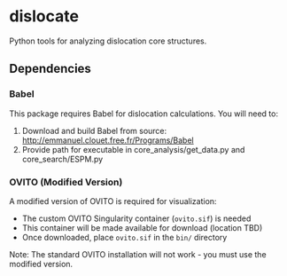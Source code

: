 # dislocate
Python tools for analyzing dislocation core structures.

## Dependencies

### Babel
This package requires Babel for dislocation calculations. You will need to:
1. Download and build Babel from source: http://emmanuel.clouet.free.fr/Programs/Babel
2. Provide path for executable in core_analysis/get_data.py and core_search/ESPM.py 

### OVITO (Modified Version)
A modified version of OVITO is required for visualization:
- The custom OVITO Singularity container (`ovito.sif`) is needed
- This container will be made available for download (location TBD)
- Once downloaded, place `ovito.sif` in the `bin/` directory

Note: The standard OVITO installation will not work - you must use the modified version.
